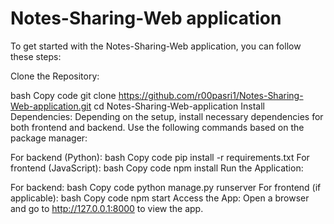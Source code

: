 # Notes-Sharing-Web application
To get started with the Notes-Sharing-Web application, you can follow these steps:

Clone the Repository:

bash
Copy code
git clone https://github.com/r00pasri1/Notes-Sharing-Web-application.git
cd Notes-Sharing-Web-application
Install Dependencies: Depending on the setup, install necessary dependencies for both frontend and backend. Use the following commands based on the package manager:

For backend (Python):
bash
Copy code
pip install -r requirements.txt
For frontend (JavaScript):
bash
Copy code
npm install
Run the Application:

For backend:
bash
Copy code
python manage.py runserver
For frontend (if applicable):
bash
Copy code
npm start
Access the App: Open a browser and go to http://127.0.0.1:8000 to view the app.
